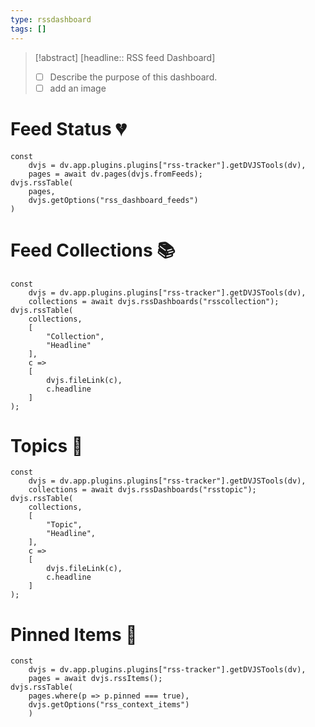 ```yaml
---
type: rssdashboard
tags: []
---
```

> [!abstract]  [headline:: RSS feed Dashboard]
> - [ ] Describe the purpose of this dashboard.
> - [ ] add an image

# Feed Status 💔

~~~dataviewjs
const
	dvjs = dv.app.plugins.plugins["rss-tracker"].getDVJSTools(dv),
	pages = await dv.pages(dvjs.fromFeeds);
dvjs.rssTable(
	pages,
	dvjs.getOptions("rss_dashboard_feeds")
)
~~~

# Feed Collections 📚

~~~dataviewjs
const
	dvjs = dv.app.plugins.plugins["rss-tracker"].getDVJSTools(dv),
	collections = await dvjs.rssDashboards("rsscollection");
dvjs.rssTable(
	collections,
	[
		"Collection",
		"Headline"
	],
	c =>
	[
		dvjs.fileLink(c),
		c.headline
	]
);
~~~

# Topics 🔬

~~~dataviewjs
const
	dvjs = dv.app.plugins.plugins["rss-tracker"].getDVJSTools(dv),
	collections = await dvjs.rssDashboards("rsstopic");
dvjs.rssTable(
	collections,
	[
		"Topic",
		"Headline",
	],
	c =>
	[
		dvjs.fileLink(c),
		c.headline
	]
);
~~~

# Pinned Items  📍

~~~dataviewjs
const
	dvjs = dv.app.plugins.plugins["rss-tracker"].getDVJSTools(dv),
	pages = await dvjs.rssItems();
dvjs.rssTable(
	pages.where(p => p.pinned === true),
	dvjs.getOptions("rss_context_items")
	)
~~~